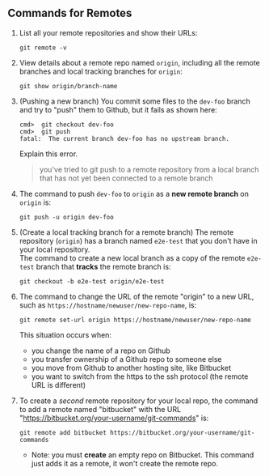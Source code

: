## Commands for Remotes

1. List all your remote repositories and show their URLs:
   ```
   git remote -v

   ```

2. View details about a remote repo named `origin`, including all the remote branches and local tracking branches for `origin`:
   ```
   git show origin/branch-name

   ```

3. (Pushing a new branch) You commit some files to the `dev-foo` branch and try to "push" them to Github, but it fails as shown here:

   ```
   cmd>  git checkout dev-foo
   cmd>  git push
   fatal:  The current branch dev-foo has no upstream branch. 
   ```
   Explain this error.
   > you've tried to git push to a remote repository from a local branch that has not yet been connected to a remote branch
4. The command to push `dev-foo` to `origin` as a **new remote branch** on `origin` is:
   ```
   git push -u origin dev-foo
   ```
5. (Create a local tracking branch for a remote branch) The remote repository (`origin`) has a branch named `e2e-test` that you don't have in your local repository.   
   The command to create a new local branch as a copy of the remote `e2e-test` branch that **tracks** the remote branch is:
   ```
   git checkout -b e2e-test origin/e2e-test
   ```

6. The command to change the URL of the remote "origin" to a new URL, such as `https://hostname/newuser/new-repo-name`, is:
   ```
   git remote set-url origin https://hostname/newuser/new-repo-name

   ```
   This situation occurs when:
   - you change the name of a repo on Github
   - you transfer ownership of a Github repo to someone else
   - you move from Github to another hosting site, like Bitbucket
   - you want to switch from the https to the ssh protocol (the remote URL is different)    

7. To create a *second* remote repository for your local repo, the command to add a remote named "bitbucket" with the URL "https://bitbucket.org/your-username/git-commands" is:
   ```
   git remote add bitbucket https://bitbucket.org/your-username/git-commands

   ```
   - Note: you must **create** an empty repo on Bitbucket. This command just adds it as a remote, it won't create the remote repo.

